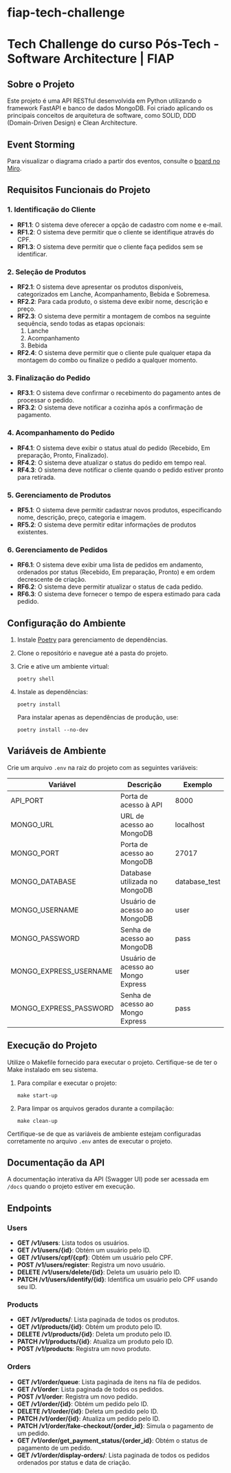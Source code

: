 # fiap-tech-challenge

# Tech Challenge do curso Pós-Tech - Software Architecture | FIAP

## Sobre o Projeto

Este projeto é uma API RESTful desenvolvida em Python utilizando o framework FastAPI e banco de dados MongoDB. Foi criado aplicando os principais conceitos de arquitetura de software, como SOLID, DDD (Domain-Driven Design) e Clean Architecture.

## Event Storming

Para visualizar o diagrama criado a partir dos eventos, consulte o [board no Miro](https://shorturl.at/3xRZ9).

## Requisitos Funcionais do Projeto

### 1. Identificação do Cliente

- **RF1.1**: O sistema deve oferecer a opção de cadastro com nome e e-mail.
- **RF1.2**: O sistema deve permitir que o cliente se identifique através do CPF.
- **RF1.3**: O sistema deve permitir que o cliente faça pedidos sem se identificar.

### 2. Seleção de Produtos

- **RF2.1**: O sistema deve apresentar os produtos disponíveis, categorizados em Lanche, Acompanhamento, Bebida e Sobremesa.
- **RF2.2**: Para cada produto, o sistema deve exibir nome, descrição e preço.
- **RF2.3**: O sistema deve permitir a montagem de combos na seguinte sequência, sendo todas as etapas opcionais:
  1. Lanche
  2. Acompanhamento
  3. Bebida
- **RF2.4**: O sistema deve permitir que o cliente pule qualquer etapa da montagem do combo ou finalize o pedido a qualquer momento.

### 3. Finalização do Pedido

- **RF3.1**: O sistema deve confirmar o recebimento do pagamento antes de processar o pedido.
- **RF3.2**: O sistema deve notificar a cozinha após a confirmação de pagamento.

### 4. Acompanhamento do Pedido

- **RF4.1**: O sistema deve exibir o status atual do pedido (Recebido, Em preparação, Pronto, Finalizado).
- **RF4.2**: O sistema deve atualizar o status do pedido em tempo real.
- **RF4.3**: O sistema deve notificar o cliente quando o pedido estiver pronto para retirada.

### 5. Gerenciamento de Produtos

- **RF5.1**: O sistema deve permitir cadastrar novos produtos, especificando nome, descrição, preço, categoria e imagem.
- **RF5.2**: O sistema deve permitir editar informações de produtos existentes.

### 6. Gerenciamento de Pedidos

- **RF6.1**: O sistema deve exibir uma lista de pedidos em andamento, ordenados por status (Recebido, Em preparação, Pronto) e em ordem decrescente de criação.
- **RF6.2**: O sistema deve permitir atualizar o status de cada pedido.
- **RF6.3**: O sistema deve fornecer o tempo de espera estimado para cada pedido.

## Configuração do Ambiente

1. Instale [Poetry](https://python-poetry.org/docs/) para gerenciamento de dependências.
2. Clone o repositório e navegue até a pasta do projeto.
3. Crie e ative um ambiente virtual:

   ```shell
   poetry shell
   ```

4. Instale as dependências:

   ```shell
   poetry install
   ```

   Para instalar apenas as dependências de produção, use:

   ```shell
   poetry install --no-dev
   ```

## Variáveis de Ambiente

Crie um arquivo `.env` na raiz do projeto com as seguintes variáveis:

| Variável               | Descrição                          | Exemplo       |
| ---------------------- | ---------------------------------- | ------------- |
| API_PORT               | Porta de acesso à API              | 8000          |
| MONGO_URL              | URL de acesso ao MongoDB           | localhost     |
| MONGO_PORT             | Porta de acesso ao MongoDB         | 27017         |
| MONGO_DATABASE         | Database utilizada no MongoDB      | database_test |
| MONGO_USERNAME         | Usuário de acesso ao MongoDB       | user          |
| MONGO_PASSWORD         | Senha de acesso ao MongoDB         | pass          |
| MONGO_EXPRESS_USERNAME | Usuário de acesso ao Mongo Express | user          |
| MONGO_EXPRESS_PASSWORD | Senha de acesso ao Mongo Express   | pass          |

## Execução do Projeto

Utilize o Makefile fornecido para executar o projeto. Certifique-se de ter o Make instalado em seu sistema.

1. Para compilar e executar o projeto:

   ```shell
   make start-up
   ```

2. Para limpar os arquivos gerados durante a compilação:

   ```shell
   make clean-up
   ```

Certifique-se de que as variáveis de ambiente estejam configuradas corretamente no arquivo `.env` antes de executar o projeto.

## Documentação da API

A documentação interativa da API (Swagger UI) pode ser acessada em `/docs` quando o projeto estiver em execução.

## Endpoints

### Users

- **GET /v1/users**: Lista todos os usuários.
- **GET /v1/users/{id}**: Obtém um usuário pelo ID.
- **GET /v1/users/cpf/{cpf}**: Obtém um usuário pelo CPF.
- **POST /v1/users/register**: Registra um novo usuário.
- **DELETE /v1/users/delete/{id}**: Deleta um usuário pelo ID.
- **PATCH /v1/users/identify/{id}**: Identifica um usuário pelo CPF usando seu ID.

### Products

- **GET /v1/products/**: Lista paginada de todos os produtos.
- **GET /v1/products/{id}**: Obtém um produto pelo ID.
- **DELETE /v1/products/{id}**: Deleta um produto pelo ID.
- **PATCH /v1/products/{id}**: Atualiza um produto pelo ID.
- **POST /v1/products**: Registra um novo produto.

### Orders

- **GET /v1/order/queue**: Lista paginada de itens na fila de pedidos.
- **GET /v1/order**: Lista paginada de todos os pedidos.
- **POST /v1/order**: Registra um novo pedido.
- **GET /v1/order/{id}**: Obtém um pedido pelo ID.
- **DELETE /v1/order/{id}**: Deleta um pedido pelo ID.
- **PATCH /v1/order/{id}**: Atualiza um pedido pelo ID.
- **PATCH /v1/order/fake-checkout/{order_id}**: Simula o pagamento de um pedido.
- **GET /v1/order/get_payment_status/{order_id}**: Obtém o status de pagamento de um pedido.
- **GET /v1/order/display-orders/**: Lista paginada de todos os pedidos ordenados por status e data de criação.
